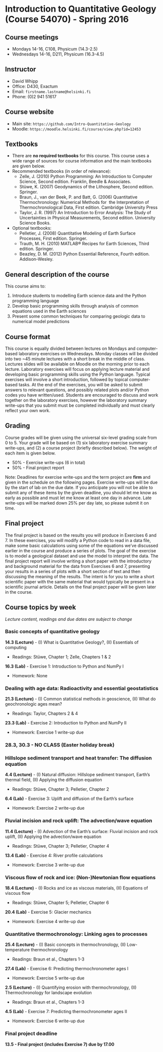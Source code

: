 # Introduction to Quantitative Geology (Course 54070) - Spring 2016

## Course meetings
- Mondays 14-16, C108, Physicum (14.3-2.5)
- Wednesdays 14-16, D211, Physicum (16.3-4.5)

## Instructor
- David Whipp
- Office: D430, Exactum
- Email: `firstname.lastname@helsinki.fi`
- Phone: (0)2 941 51617

## Course website
- Main site: `https://github.com/Intro-Quantitative-Geology`
- Moodle: `https://moodle.helsinki.fi/course/view.php?id=12453`

## Textbooks
- There are **no required textbooks** for this course. This course uses a wide range of sources for course information and the main textbooks are given below.
- Recommended textbooks (in order of relevance):
	- Zelle, J. (2010) Python Programming: An Introduction to Computer Science, Second edition. Franklin, Beedle & Associates.
	- Stüwe, K. (2007) Geodynamics of the Lithosphere, Second edition. Springer.
	- Braun, J., van der Beek, P. and Batt, G. (2006) Quantitative Thermochronology: Numerical Methods for  the Interpretation of Thermochronological Data, First edition. Cambridge University Press
	- Taylor, J. R. (1997) An Introduction to Error Analysis: The Study of Uncertainties in Physical Measurements, Second edition. University Science Books.
- Optional textbooks:
	- Pelletier, J. (2008) Quantitative Modeling of Earth Surface Processes, First edition. Springer.
	- Trauth, M. H. (2010) MATLAB® Recipes for Earth Sciences, Third edition. Springer.
	- Beazley, D. M. (2012) Python Essential Reference, Fourth edition. Addison-Wesley.

## General description of the course
This course aims to:

1. Introduce students to modelling Earth science data and the Python programming language
2. Develop basic programming skills through analysis of common equations used in the Earth sciences
3. Present some common techniques for comparing geologic data to numerical model predictions

## Course format
This course is equally divided between lectures on Mondays and computer-based laboratory exercises on Wednesdays. Monday classes will be divided into two \~45 minute lectures with a short break in the middle of class. Lectures slides will be available on Moodle on the morning prior to each lecture. Laboratory exercises will focus on applying lecture material and developing basic programming skills using the Python language. Typical exercises will involve a short introduction, followed by topical computer-based tasks. At the end of the exercises, you will be asked to submit answers to relevant questions, and possibly related plots and/or Python codes you have written/used. Students are encouraged to discuss and work together on the laboratory exercises, however the laboratory summary write-ups that you submit must be completed individually and must clearly reflect your own work.

## Grading
Course grades will be given using the universal six-level grading scale from 0 to 5. Your grade will be based on (1) six laboratory exercise summary write-ups, and (2) a course project (briefly described below). The weight of each item is given below.
- 50% - Exercise write-ups (6 in total)
- 50% - Final project report

Note: Deadlines for exercise write-ups and the term project are **firm** and given in the schedule on the following pages. Exercise write-ups will be due by the start of lab on the due date. If you anticipate you will not be able to submit any of these items by the given deadline, you should let me know as early as possible and must let me know at least one day in advance. Late write-ups will be marked down 25\% per day late, so please submit it on time.

## Final project
The final project is based on the results you will produce in Exercises 6 and 7. In these exercises, you will modify a Python code to read in a data file, make some basic calculations using some of the equations we’ve discussed earlier in the course and produce a series of plots. The goal of the exercise is to model a geological dataset and use the model to interpret the data. The final project report will involve writing a short paper with the introductory and background material for the data from Exercises 6 and 7, presenting your results in a series of plots with a short section of text and then discussing the meaning of the results. The intent is for you to write a short scientific paper with the same material that would typically be present in a scientific journal article. Details on the final project paper will be given later in the course.

## Course topics by week
*Lecture content, readings and due dates are subject to change*
### Basic concepts of quantitative geology
**14.3 (Lecture)** - (I) What is Quantitative Geology?, (II) Essentials of computing
- Readings: Stüwe, Chapter 1; Zelle, Chapters 1 & 2

**16.3 (Lab)** - Exercise 1: Introduction to Python and NumPy I
- Homework: None

### Dealing with age data: Radioactivity and essential geostatistics
**21.3 (Lecture)** - (I) Common statistical methods in geoscience, (II) What do geochronologic ages mean?
- Readings: Taylor, Chapters 2 & 4

**23.3 (Lab)** - Exercise 2: Introduction to Python and NumPy II
- Homework: Exercise 1 write-up due

### 28.3, 30.3 - NO CLASS (Easter holiday break)

### Hillslope sediment transport and heat transfer: The diffusion equation 
**4.4 (Lecture)** - (I) Natural diffusion: Hillslope sediment transport, Earth’s thermal field, (II) Applying the diffusion equation
- Readings: Stüwe, Chapter 3; Pelletier, Chapter 2

**6.4 (Lab)** - Exercise 3: Uplift and diffusion of the Earth’s surface
- Homework: Exercise 2 write-up due

### Fluvial incision and rock uplift: The advection/wave equation
**11.4 (Lecture)** - (I) Advection of the Earth’s surface: Fluvial incision and rock uplift, (II) Applying the advection/wave equation
- Readings: Stüwe, Chapter 3; Pelletier, Chapter 4

**13.4 (Lab)** - Exercise 4: River profile calculations
- Homework: Exercise 3 write-up due

### Viscous flow of rock and ice: (Non-)Newtonian flow equations
**18.4 (Lecture)** - (I) Rocks and ice as viscous materials, (II) Equations of viscous flow
- Readings: Stüwe, Chapter 5; Pelletier, Chapter 6

**20.4 (Lab)** - Exercise 5: Glacier mechanics
- Homework: Exercise 4 write-up due

### Quantitative thermochronology: Linking ages to processes
**25.4 (Lecture)** - (I) Basic concepts in thermochronology, (II) Low-temperature thermochronology
- Readings: Braun et al., Chapters 1-3

**27.4 (Lab)** - Exercise 6: Predicting thermochronometer ages I
- Homework: Exercise 5 write-up due

**2.5 (Lecture)** - (I) Quantifying erosion with thermochronology, (II) Thermochronology for landscape evolution
- Readings: Braun et al., Chapters 1-3

**4.5 (Lab)** - Exercise 7: Predicting thermochronometer ages II
- Homework: Exercise 6 write-up due

### Final project deadline
**13.5 - Final project (includes Exercise 7) due by 17.00**
